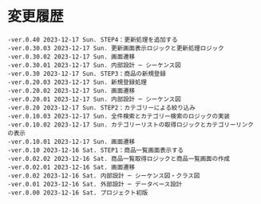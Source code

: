 # 変更履歴

	-ver.0.40 2023-12-17 Sun. STEP4：更新処理を追加する
	-ver.0.30.03 2023-12-17 Sun. 更新画面表示ロジックと更新処理ロジック
	-ver.0.30.02 2023-12-17 Sun. 画面遷移
	-ver.0.30.01 2023-12-17 Sun. 内部設計 ─ シーケンス図
	-ver.0.30 2023-12-17 Sun. STEP3：商品の新規登録
	-ver.0.20.03 2023-12-17 Sun. 新規登録処理
	-ver.0.20.02 2023-12-17 Sun. 画面遷移
	-ver.0.20.01 2023-12-17 Sun. 内部設計 ─ シーケンス図
	-ver.0.20 2023-12-17 Sun. STEP2：カテゴリーによる絞り込み
	-ver.0.10.03 2023-12-17 Sun. 全件検索とカテゴリー検索のロジックの実装
	-ver.0.10.02 2023-12-17 Sun. カテゴリーリストの取得ロジックとカテゴリーリンクの表示
	-ver.0.10.01 2023-12-17 Sun. 画面遷移
	-ver.0.10 2023-12-16 Sat. STEP1：商品一覧画面表示する
	-ver.0.02.02 2023-12-16 Sat. 商品一覧取得ロジックと商品一覧画面の作成
	-ver.0.02.01 2023-12-16 Sat. 画面遷移
	-ver.0.02 2023-12-16 Sat. 内部設計 ─ シーケンス図・クラス図
	-ver.0.01 2023-12-16 Sat. 外部設計 ─ データベース設計
	-ver.0.00 2023-12-16 Sat. プロジェクト初版
